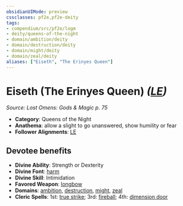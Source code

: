 ```yaml
---
obsidianUIMode: preview
cssclasses: pf2e,pf2e-deity
tags:
- compendium/src/pf2e/logm
- deity/queens-of-the-night
- domain/ambition/deity
- domain/destruction/deity
- domain/might/deity
- domain/zeal/deity
aliases: ["Eiseth", "The Erinyes Queen"]
---
```

# Eiseth (The Erinyes Queen) *([LE](rules/traits/le-b1.md "Lawful Evil Alignment Trait"))*  
*Source: Lost Omens: Gods & Magic p. 75*  

- **Category**: Queens of the Night
- **Anathema**: allow a slight to go unanswered, show humility or fear
- **Follower Alignments**: [LE](rules/traits/le-b1.md "Lawful Evil Alignment Trait")

## Devotee benefits

- **Divine Ability**: Strength or Dexterity
- **Divine Font**: [harm](compendium/spells/harm.md)
- **Divine Skill**: Intimidation
- **Favored Weapon**: [longbow](compendium/equipment/items/longbow.md)
- **Domains**: [ambition](compendium/setting/domains.md#Ambition), [destruction](compendium/setting/domains.md#Destruction), [might](compendium/setting/domains.md#Might), [zeal](compendium/setting/domains.md#Zeal)
- **Cleric Spells**: 1st: [true strike](compendium/spells/true-strike.md); 3rd: [fireball](compendium/spells/fireball.md); 4th: [dimension door](compendium/spells/dimension-door.md)